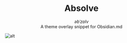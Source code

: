 <center><h1>Absolve</h1></center>

<center><em>əbˈzɒlv</em></center>

<center>A theme overlay snippet for Obsidian.md</center>

![alt](C:\Users\User\Desktop\Coding\Repos\obsidian-absolve\cover.png)
